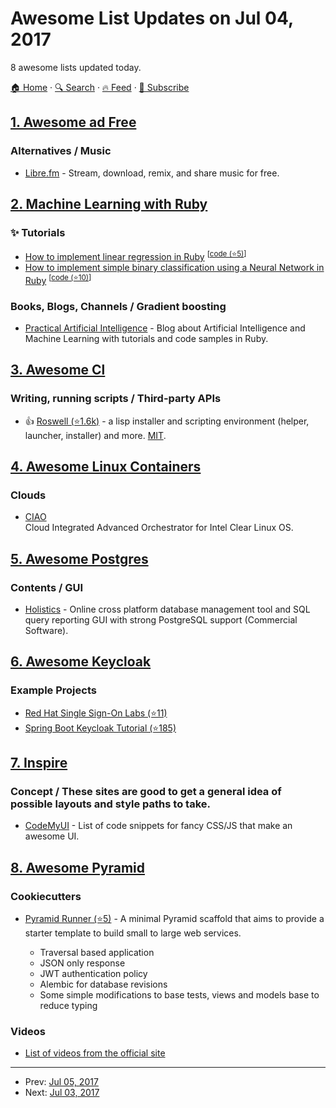 # Awesome List Updates on Jul 04, 2017

8 awesome lists updated today.

[🏠 Home](/README.md) · [🔍 Search](https://www.trackawesomelist.com/search/) · [🔥 Feed](https://www.trackawesomelist.com/rss.xml) · [📮 Subscribe](https://trackawesomelist.us17.list-manage.com/subscribe?u=d2f0117aa829c83a63ec63c2f&id=36a103854c)



## [1. Awesome ad Free](/content/johnjago/awesome-ad-free/README.md)

### Alternatives / Music

*   [Libre.fm](https://libre.fm/) - Stream, download, remix, and share music for free.

## [2. Machine Learning with Ruby](/content/arbox/machine-learning-with-ruby/README.md)

### :sparkles: Tutorials

*   [How to implement linear regression in Ruby](https://www.practicalai.io/implementing-linear-regression-using-ruby/) <sup>\[[code (⭐5)](https://github.com/daugaard/example-linear-regression)]</sup>
*   [How to implement simple binary classification using a Neural Network in Ruby](https://www.practicalai.io/implementing-simple-classification-using-neural-network-in-ruby/) <sup>\[[code (⭐10)](https://github.com/daugaard/example-neural-network)]</sup>

### Books, Blogs, Channels / Gradient boosting

*   [Practical Artificial Intelligence](https://www.practicalai.io/) -
    Blog about Artificial Intelligence and Machine Learning with tutorials and code samples in Ruby.

## [3. Awesome Cl](/content/CodyReichert/awesome-cl/README.md)

### Writing, running scripts / Third-party APIs

*   👍 [Roswell (⭐1.6k)](https://github.com/roswell/roswell#scripting-with-roswell) -
    a lisp installer and scripting environment (helper, launcher,
    installer) and more. [MIT](https://opensource.org/licenses/MIT).

## [4. Awesome Linux Containers](/content/Friz-zy/awesome-linux-containers/README.md)

### Clouds

*   [CIAO](https://ciao-project.github.io/)\
    Cloud Integrated Advanced Orchestrator for Intel Clear Linux OS.

## [5. Awesome Postgres](/content/dhamaniasad/awesome-postgres/README.md)

### Contents / GUI

*   [Holistics](https://www.holistics.io/) - Online cross platform database management tool and SQL query reporting GUI with strong PostgreSQL support (Commercial Software).

## [6. Awesome Keycloak](/content/thomasdarimont/awesome-keycloak/README.md)

### Example Projects

*   [Red Hat Single Sign-On Labs (⭐11)](https://github.com/RedHatWorkshops/red-hat-sso)
*   [Spring Boot Keycloak Tutorial (⭐185)](https://github.com/sebastienblanc/spring-boot-keycloak-tutorial)

## [7. Inspire](/content/noahbuscher/inspire/README.md)

### Concept / These sites are good to get a general idea of possible layouts and style paths to take.

*   [CodeMyUI](https://codemyui.com/) - List of code snippets for fancy CSS/JS that make an awesome UI.

## [8. Awesome Pyramid](/content/uralbash/awesome-pyramid/README.md)

### Cookiecutters

*   [Pyramid Runner (⭐5)](https://github.com/asif-mahmud/pyramid_runner) - A minimal Pyramid
    scaffold that aims to provide a starter template to build small to large web services.

    *   Traversal based application
    *   JSON only response
    *   JWT authentication policy
    *   Alembic for database revisions
    *   Some simple modifications to base tests, views and models base to reduce typing

### Videos

*   [List of videos from the official site](https://docs.pylonsproject.org/projects/pyramid_cookbook/en/latest/misc/videos.html)

---

- Prev: [Jul 05, 2017](/content/2017/07/05/README.md)
- Next: [Jul 03, 2017](/content/2017/07/03/README.md)